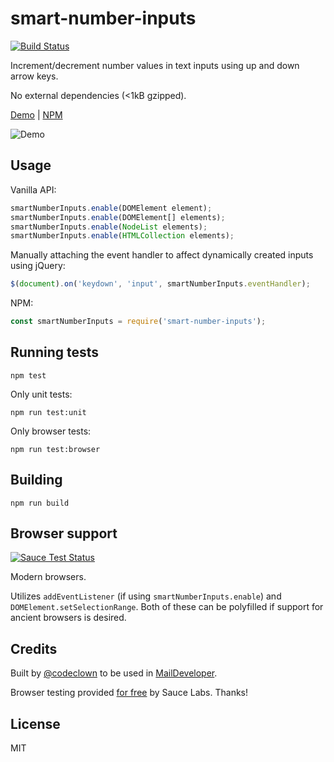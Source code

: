 # smart-number-inputs

[![Build Status](https://travis-ci.org/codeclown/smart-number-inputs.svg?branch=master)](https://travis-ci.org/codeclown/smart-number-inputs)

Increment/decrement number values in text inputs using up and down arrow keys.

No external dependencies (<1kB gzipped).

[Demo](https://jsfiddle.net/sz61fnmd/2/) | [NPM](https://www.npmjs.com/package/smart-number-inputs)

![Demo](https://raw.github.com/codeclown/smart-number-inputs/master/demo.gif)


## Usage

Vanilla API:

```javascript
smartNumberInputs.enable(DOMElement element);
smartNumberInputs.enable(DOMElement[] elements);
smartNumberInputs.enable(NodeList elements);
smartNumberInputs.enable(HTMLCollection elements);
```

Manually attaching the event handler to affect dynamically created inputs using jQuery:

```javascript
$(document).on('keydown', 'input', smartNumberInputs.eventHandler);
```

NPM:

```javascript
const smartNumberInputs = require('smart-number-inputs');
```


## Running tests

```
npm test
```

Only unit tests:

```
npm run test:unit
```

Only browser tests:

```
npm run test:browser
```


## Building

```
npm run build
```


## Browser support

[![Sauce Test Status](https://saucelabs.com/browser-matrix/smart-number-inputs.svg)](https://saucelabs.com/u/smart-number-inputs)

Modern browsers.

Utilizes `addEventListener` (if using `smartNumberInputs.enable`) and `DOMElement.setSelectionRange`. Both of these can be polyfilled if support for ancient browsers is desired.


## Credits

Built by [@codeclown](https://twitter.com/codeclown) to be used in [MailDeveloper](https://maildeveloper.com?ref=smart-number-inputs).

Browser testing provided [for free](https://saucelabs.com/open-source) by Sauce Labs. Thanks!


## License

MIT
